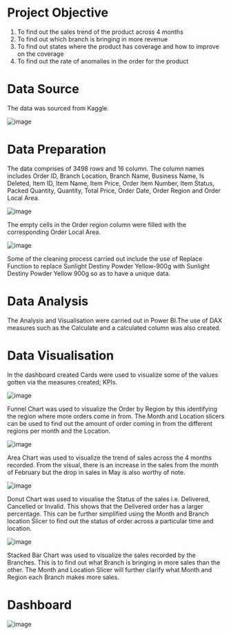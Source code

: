 # Project Objective
1. To find out the sales trend of the product across 4 months
2. To find out which branch is bringing in more revenue
3. To find out states where the product has coverage and how to improve on the coverage
4. To find out the rate of anomalies in the order for the product 

# Data Source
The data was sourced from Kaggle. 

![image](https://user-images.githubusercontent.com/101842162/179009577-37b23ee5-0385-4e50-b53d-717ca9dcf824.png)

# Data Preparation
The data comprises of 3498 rows and 16 column. The column names includes Order ID, Branch Location, Branch Name, Business Name, Is Deleted, Item ID, Item Name, Item Price, Order Item Number, Item Status, Packed Quantity, Quantity, Total Price, Order Date, Order Region and Order Local Area.

![image](https://user-images.githubusercontent.com/101842162/179009824-98cc3848-6205-4b74-b90c-735091fd115a.png)

The empty cells in the Order region column were filled with the corresponding Order Local Area.

![image](https://user-images.githubusercontent.com/101842162/179010374-296acec8-7de3-4f88-aa10-9308a2ad696b.png)

Some of the cleaning process carried out include the use of Replace Function to replace Sunlight Destiny Powder Yellow-900g with Sunlight Destiny Powder Yellow 900g so as to have a unique data.

# Data Analysis 
The Analysis and Visualisation were carried out in Power BI.The use of DAX measures such as the Calculate and a calculated column was also created. 

# Data Visualisation
In the dashboard created Cards were used to visualize some of the values gotten via the measures created; KPIs.

![image](https://user-images.githubusercontent.com/101842162/179012392-452971c2-c330-4b8e-8e09-7f2500060f8f.png)

Funnel Chart was used to visualize the Order by Region by this identifying the region where more orders come in from. The Month and Location slicers can be used to find out the amount of order coming in from the different regions per month and the Location.

![image](https://user-images.githubusercontent.com/101842162/179012639-e38948f0-b1d7-4715-b704-bcc2bb3037b9.png)

Area Chart was used to visualize the trend of sales across the 4 months recorded. From the visual, there is an increase in the sales from the month of February but the drop in sales in May is also worthy of note.

![image](https://user-images.githubusercontent.com/101842162/179012843-df977f61-48c8-45ca-94d6-2812aaf5dce3.png)

Donut Chart was used to visualise the Status of the sales i.e. Delivered, Cancelled or Invalid. This shows that the Delivered order has a larger percentage. This can be further simplified using the Month and Branch location Slicer to find out the status of order across a particular time and location.

![image](https://user-images.githubusercontent.com/101842162/179013078-74eed384-24c9-4842-b40b-0a54b6373a29.png)

Stacked Bar Chart was used to visualize the sales recorded by the Branches. This is to find out what Branch is bringing in more sales than the other. The Month and Location Slicer will further clarify what Month and Region each Branch makes more sales.

# Dashboard

![image](https://user-images.githubusercontent.com/101842162/179013521-3e81755a-e538-45fa-bc7c-8b86f9d23582.png)
